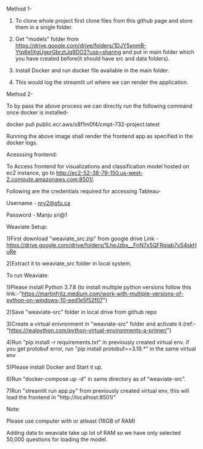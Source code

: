 Method 1-

1) To clone whole project first clone files from this github page and store them in a single folder.

2) Get "models" folder from https://drive.google.com/drive/folders/1DJY5xnmB-Ytp6e1XgUgprGbrztJq9DO2?usp=sharing and put in main folder which you have created before(it should have src and data folders).

3) Install Docker and run docker file available in the main folder.


4) This would log the streamlit url where we can render the application.

Method 2-

To by pass the above process we can directly run the following command once docker is installed-

docker pull public.ecr.aws/s8f1m0f4/cmpt-732-project:latest

Running the above image shall render the frontend app as specified in the docker logs.


Acesssing frontend:

To Access frontend for visualizations and classification model hosted on ec2 instance, go to http://ec2-52-38-79-150.us-west-2.compute.amazonaws.com:8501/.

Following are the credentials required for accessing Tableau-

Username - nrv2@sfu.ca

Password - Manju sri@1


Weaviate Setup:

1)First download "weaviate_src.zip" from google drive Link - https://drive.google.com/drive/folders/1LheJzbx__FnN7x5QFRqiab7vS4skHuRe

2)Extract it to weaviate_src folder in local system.

To run Weaviate:

1)Please install Python 3.7.8 (to install multiple python versions follow this link:-"https://martinfritz.medium.com/work-with-multiple-versions-of-python-on-windows-10-eed1e5f52f07")

2)Save "weaviate-src" folder in local drive from github repo

3)Create a virtual enivronment in "weaviate-src" folder and activate it.(ref:-"https://realpython.com/python-virtual-environments-a-primer/")

4)Run "pip install -r requirements.txt" in previously created virtual env. if you get protobuf error, run "pip install protobuf==3.19.*" in the same virtual env

5)Please install Docker and Start it up.

6)Run "docker-compose up -d" in same directory as of "weaviate-src".

7)Run "streamlit run app.py" from previously created virtual env, this will load the frontend in "http://localhost:8501/"

Note:

Please use computer with or atleast (16GB of RAM)

Adding data to weaviate take up lot of RAM so we have only selected 50,000 questions for loading the model.
